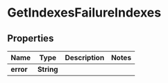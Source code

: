 
# GetIndexesFailureIndexes

## Properties
Name | Type | Description | Notes
------------ | ------------- | ------------- | -------------
**error** | **String** |  | 




